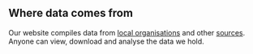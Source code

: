 ## Where data comes from

Our website compiles data from [local organisations](/organisations/) and other [sources](/data/). Anyone can view, download and analyse the data we hold.
